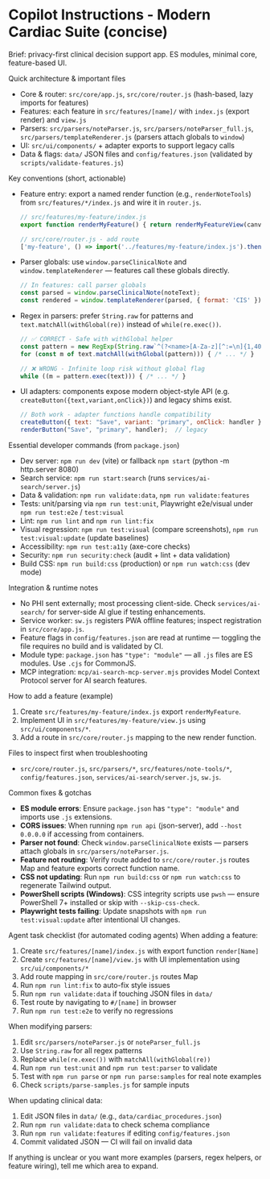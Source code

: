 # Copilot Instructions - Modern Cardiac Suite (concise)

Brief: privacy-first clinical decision support app. ES modules, minimal core, feature-based UI.

Quick architecture & important files
- Core & router: `src/core/app.js`, `src/core/router.js` (hash-based, lazy imports for features)
- Features: each feature in `src/features/[name]/` with `index.js` (export render) and `view.js`
- Parsers: `src/parsers/noteParser.js`, `src/parsers/noteParser_full.js`, `src/parsers/templateRenderer.js` (parsers attach globals to `window`)
- UI: `src/ui/components/` + adapter exports to support legacy calls
- Data & flags: `data/` JSON files and `config/features.json` (validated by `scripts/validate-features.js`)

Key conventions (short, actionable)
- Feature entry: export a named render function (e.g., `renderNoteTools`) from `src/features/*/index.js` and wire it in `router.js`.
  ```javascript
  // src/features/my-feature/index.js
  export function renderMyFeature() { return renderMyFeatureView(canvas); }
  
  // src/core/router.js - add route
  ['my-feature', () => import('../features/my-feature/index.js').then(m => m.renderMyFeature())]
  ```

- Parser globals: use `window.parseClinicalNote` and `window.templateRenderer` — features call these globals directly.
  ```javascript
  // In features: call parser globals
  const parsed = window.parseClinicalNote(noteText);
  const rendered = window.templateRenderer(parsed, { format: 'CIS' });
  ```

- Regex in parsers: prefer `String.raw` for patterns and `text.matchAll(withGlobal(re))` instead of `while(re.exec())`.
  ```javascript
  // ✅ CORRECT - Safe with withGlobal helper
  const pattern = new RegExp(String.raw`^(?<name>[A-Za-z][^:=\n]{1,40}?)\s*[:=]\s*(?<value>\d+)`, 'i');
  for (const m of text.matchAll(withGlobal(pattern))) { /* ... */ }
  
  // ❌ WRONG - Infinite loop risk without global flag
  while ((m = pattern.exec(text))) { /* ... */ }
  ```

- UI adapters: components expose modern object-style API (e.g. `createButton({text,variant,onClick})`) and legacy shims exist.
  ```javascript
  // Both work - adapter functions handle compatibility
  createButton({ text: "Save", variant: "primary", onClick: handler });
  renderButton("Save", "primary", handler);  // legacy
  ```

Essential developer commands (from `package.json`)
- Dev server: `npm run dev` (vite) or fallback `npm start` (python -m http.server 8080)
- Search service: `npm run start:search` (runs `services/ai-search/server.js`)
- Data & validation: `npm run validate:data`, `npm run validate:features`
- Tests: unit/parsing via `npm run test:unit`, Playwright e2e/visual under `npm run test:e2e` / `test:visual`
- Lint: `npm run lint` and `npm run lint:fix`
- Visual regression: `npm run test:visual` (compare screenshots), `npm run test:visual:update` (update baselines)
- Accessibility: `npm run test:a11y` (axe-core checks)
- Security: `npm run security:check` (audit + lint + data validation)
- Build CSS: `npm run build:css` (production) or `npm run watch:css` (dev mode)

Integration & runtime notes
- No PHI sent externally; most processing client-side. Check `services/ai-search/` for server-side AI glue if testing enhancements.
- Service worker: `sw.js` registers PWA offline features; inspect registration in `src/core/app.js`.
- Feature flags in `config/features.json` are read at runtime — toggling the file requires no build and is validated by CI.
- Module type: `package.json` has `"type": "module"` — all `.js` files are ES modules. Use `.cjs` for CommonJS.
- MCP integration: `mcp/ai-search-mcp-server.mjs` provides Model Context Protocol server for AI search features.

How to add a feature (example)
1. Create `src/features/my-feature/index.js` export `renderMyFeature`.
2. Implement UI in `src/features/my-feature/view.js` using `src/ui/components/*`.
3. Add a route in `src/core/router.js` mapping to the new render function.

Files to inspect first when troubleshooting
- `src/core/router.js`, `src/parsers/*`, `src/features/note-tools/*`, `config/features.json`, `services/ai-search/server.js`, `sw.js`.

Common fixes & gotchas
- **ES module errors**: Ensure `package.json` has `"type": "module"` and imports use `.js` extensions.
- **CORS issues**: When running `npm run api` (json-server), add `--host 0.0.0.0` if accessing from containers.
- **Parser not found**: Check `window.parseClinicalNote` exists — parsers attach globals in `src/parsers/noteParser.js`.
- **Feature not routing**: Verify route added to `src/core/router.js` routes Map and feature exports correct function name.
- **CSS not updating**: Run `npm run build:css` or `npm run watch:css` to regenerate Tailwind output.
- **PowerShell scripts (Windows)**: CSS integrity scripts use `pwsh` — ensure PowerShell 7+ installed or skip with `--skip-css-check`.
- **Playwright tests failing**: Update snapshots with `npm run test:visual:update` after intentional UI changes.

Agent task checklist (for automated coding agents)
When adding a feature:
1. Create `src/features/[name]/index.js` with export function `render[Name]`
2. Create `src/features/[name]/view.js` with UI implementation using `src/ui/components/*`
3. Add route mapping in `src/core/router.js` routes Map
4. Run `npm run lint:fix` to auto-fix style issues
5. Run `npm run validate:data` if touching JSON files in `data/`
6. Test route by navigating to `#/[name]` in browser
7. Run `npm run test:e2e` to verify no regressions

When modifying parsers:
1. Edit `src/parsers/noteParser.js` or `noteParser_full.js`
2. Use `String.raw` for all regex patterns
3. Replace `while(re.exec())` with `matchAll(withGlobal(re))`
4. Run `npm run test:unit` and `npm run test:parser` to validate
5. Test with `npm run parse` or `npm run parse:samples` for real note examples
6. Check `scripts/parse-samples.js` for sample inputs

When updating clinical data:
1. Edit JSON files in `data/` (e.g., `data/cardiac_procedures.json`)
2. Run `npm run validate:data` to check schema compliance
3. Run `npm run validate:features` if editing `config/features.json`
4. Commit validated JSON — CI will fail on invalid data

If anything is unclear or you want more examples (parsers, regex helpers, or feature wiring), tell me which area to expand.
